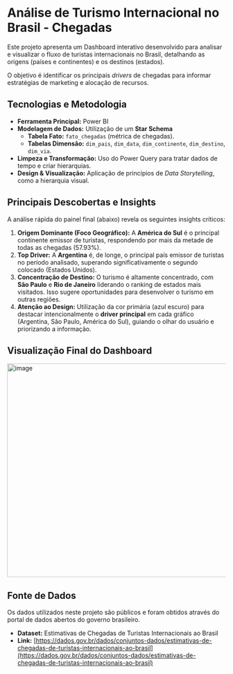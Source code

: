 # Análise de Turismo Internacional no Brasil - Chegadas

Este projeto apresenta um Dashboard interativo desenvolvido para analisar e visualizar o fluxo de turistas internacionais no Brasil, detalhando as origens (países e continentes) e os destinos (estados).

O objetivo é identificar os principais *drivers* de chegadas para informar estratégias de marketing e alocação de recursos.



## Tecnologias e Metodologia

* **Ferramenta Principal:** Power BI
* **Modelagem de Dados:** Utilização de um **Star Schema** 
    * **Tabela Fato:** `fato_chegadas` (métrica de chegadas).
    * **Tabelas Dimensão:** `dim_pais`, `dim_data`, `dim_continente`, `dim_destino`, `dim_via`.
* **Limpeza e Transformação:** Uso do Power Query para tratar dados de tempo e criar hierarquias.
* **Design & Visualização:** Aplicação de princípios de *Data Storytelling*, como a hierarquia visual.



## Principais Descobertas e Insights

A análise rápida do painel final (abaixo) revela os seguintes insights críticos:

1.  **Origem Dominante (Foco Geográfico):** A **América do Sul** é o principal continente emissor de turistas, respondendo por mais da metade de todas as chegadas (57.93%).
2.  **Top Driver:** A **Argentina** é, de longe, o principal país emissor de turistas no período analisado, superando significativamente o segundo colocado (Estados Unidos).
3.  **Concentração de Destino:** O turismo é altamente concentrado, com **São Paulo** e **Rio de Janeiro** liderando o ranking de estados mais visitados. Isso sugere oportunidades para desenvolver o turismo em outras regiões.
4.  **Atenção ao Design:** Utilização da cor primária (azul escuro) para destacar intencionalmente o **driver principal** em cada gráfico (Argentina, São Paulo, América do Sul), guiando o olhar do usuário e priorizando a informação.



## Visualização Final do Dashboard

<img width="875" height="491" alt="image" src="https://github.com/user-attachments/assets/28dcb1a4-fb18-4ec9-a838-cdd7af7accdb" />



##  Fonte de Dados

Os dados utilizados neste projeto são públicos e foram obtidos através do portal de dados abertos do governo brasileiro.

* **Dataset:** Estimativas de Chegadas de Turistas Internacionais ao Brasil
* **Link:** [https://dados.gov.br/dados/conjuntos-dados/estimativas-de-chegadas-de-turistas-internacionais-ao-brasil](https://dados.gov.br/dados/conjuntos-dados/estimativas-de-chegadas-de-turistas-internacionais-ao-brasil)


